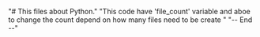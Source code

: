 "# This files about Python." 
"This code have 'file_count' variable and aboe to change the count depend on how many files need to be create " 
"-- End --" 

